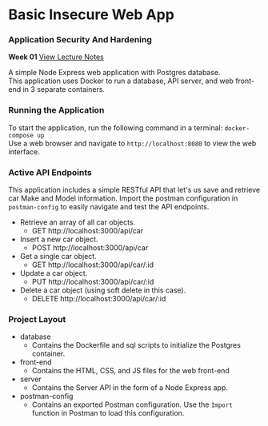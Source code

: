 # Basic Insecure Web App
### Application Security And Hardening
**Week 01** [View Lecture Notes](../../LectureNotes/Week-01)

A simple Node Express web application with Postgres database.  
This application uses Docker to run a database, API server, and web front-end in 3 separate containers.

### Running the Application
To start the application, run the following command in a terminal: `docker-compose up`  
Use a web browser and navigate to `http://localhost:8080` to view the web interface.

### Active API Endpoints
This application includes a simple RESTful API that let's us save and retrieve car Make and Model information.
Import the postman configuration in `postman-config` to easily navigate and test the API endpoints.

- Retrieve an array of all car objects.  
  - GET http://localhost:3000/api/car  
- Insert a new car object. 
  - POST http://localhost:3000/api/car
- Get a single car object.  
  - GET http://localhost:3000/api/car/:id  
- Update a car object.  
  - PUT http://localhost:3000/api/car/:id  
- Delete a car object (using soft delete in this case).
  - DELETE http://localhost:3000/api/car/:id  


### Project Layout
- database
  - Contains the Dockerfile and sql scripts to initialize the Postgres container.
- front-end
  - Contains the HTML, CSS, and JS files for the web front-end
- server
  - Contains the Server API in the form of a Node Express app.
- postman-config
  - Contains an exported Postman configuration. Use the `Import` function in Postman to load this configuration.